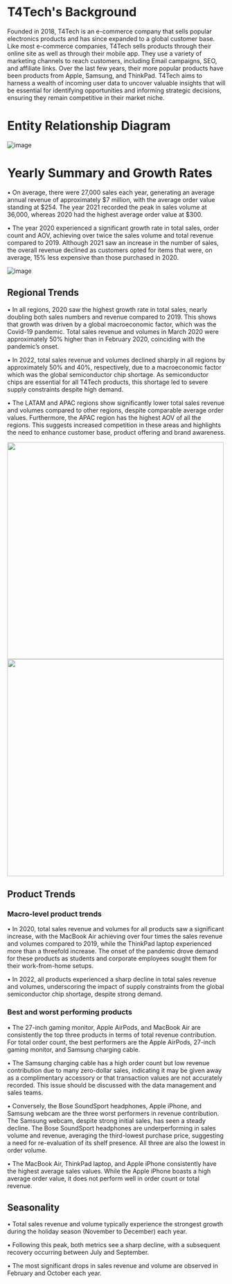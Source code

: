 # T4Tech's Background
Founded in 2018, T4Tech is an e-commerce company that sells popular electronics products and has since expanded to a global customer base. Like most e-commerce companies, T4Tech sells products through their online site as well as through their mobile app. They use a variety of marketing channels to reach customers, including Email campaigns, SEO, and affiliate links. Over the last few years, their more popular products have been products from Apple, Samsung, and ThinkPad. T4Tech aims to harness a wealth of incoming user data to uncover valuable insights that will be essential for identifying opportunities and informing strategic decisions, ensuring they remain competitive in their market niche.

# Entity Relationship Diagram
![image](https://github.com/user-attachments/assets/fecf6512-4cd6-46d0-818c-9e9ef6bb0adc)

# Yearly Summary and Growth Rates
•	On average, there were 27,000 sales each year, generating an average annual revenue of approximately $7 million, with the average order value standing at $254. The year 2021 recorded the peak in sales volume at 36,000, whereas 2020 had the highest average order value at $300.

•	The year 2020 experienced a significant growth rate in total sales, order count and AOV, achieving over twice the sales volume and total revenue compared to 2019. Although 2021 saw an increase in the number of sales, the overall revenue declined as customers opted for items that were, on average, 15% less expensive than those purchased in 2020.

![image](https://github.com/user-attachments/assets/4de45a5b-118c-494e-82f0-d9ab99416e25)


## Regional Trends
•	In all regions, 2020 saw the highest growth rate in total sales, nearly doubling both sales numbers and revenue compared to 2019. This shows that growth was driven by a global macroeconomic factor, which was the Covid-19 pandemic. Total sales revenue and volumes in March 2020 were approximately 50% higher than in February 2020, coinciding with the pandemic’s onset. 

•	In 2022, total sales revenue and volumes declined sharply in all regions by approximately 50% and 40%, respectively, due to a macroeconomic factor which was the global semiconductor chip shortage. As semiconductor chips are essential for all T4Tech products, this shortage led to severe supply constraints despite high demand.

•	The LATAM and APAC regions show significantly lower total sales revenue and volumes compared to other regions, despite comparable average order values. Furthermore, the APAC region has the highest AOV of all the regions. This suggests increased competition in these areas and highlights the need to enhance customer base, product offering and brand awareness.

<img src="https://github.com/user-attachments/assets/d97d9a2f-a402-4193-a4ea-32b5fdfaa9fa" width="500">  <img src="https://github.com/user-attachments/assets/f1560c02-9e1c-4112-acb7-25cbe90af0f2" width="500">

## Product Trends
### Macro-level product trends
•	In 2020, total sales revenue and volumes for all products saw a significant increase, with the MacBook Air achieving over four times the sales revenue and volumes compared to 2019, while the ThinkPad laptop experienced more than a threefold increase. The onset of the pandemic drove demand for these products as students and corporate employees sought them for their work-from-home setups.

•	In 2022, all products experienced a sharp decline in total sales revenue and volumes, underscoring the impact of supply constraints from the global semiconductor chip shortage, despite strong demand.

### Best and worst performing products
•	The 27-inch gaming monitor, Apple AirPods, and MacBook Air are consistently the top three products in terms of total revenue contribution. For total order count, the best performers are the Apple AirPods, 27-inch gaming monitor, and Samsung charging cable. 

•	The Samsung charging cable has a high order count but low revenue contribution due to many zero-dollar sales, indicating it may be given away as a complimentary accessory or that transaction values are not accurately recorded. This issue should be discussed with the data management and sales teams.

•	Conversely, the Bose SoundSport headphones, Apple iPhone, and Samsung webcam are the three worst performers in revenue contribution. The Samsung webcam, despite strong initial sales, has seen a steady decline. The Bose SoundSport headphones are underperforming in sales volume and revenue, averaging the third-lowest purchase price, suggesting a need for re-evaluation of its shelf presence. All three are also the lowest in order volume.

•	The MacBook Air, ThinkPad laptop, and Apple iPhone consistently have the highest average sales values. While the Apple iPhone boasts a high average order value, it does not perform well in order count or total revenue. 

## Seasonality
•	Total sales revenue and volume typically experience the strongest growth during the holiday season (November to December) each year.

•	Following this peak, both metrics see a sharp decline, with a subsequent recovery occurring between July and September.

•	The most significant drops in sales revenue and volume are observed in February and October each year.
